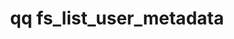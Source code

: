 ---
category: fs
command: fs_list_user_metadata
keywords: qq, qq_cli, fs_list_user_metadata
optional_options:
- alternate: []
  help: File path
  name: --path
  required: false
- alternate: []
  help: File ID
  name: --id
  required: false
- alternate: []
  help: 'In Qumulo Core, there are two types of user metadata, generic and S3.

    By default, qq CLI commands manipulate generic metadata.

    When you use the --s3 flag, Qumulo Core makes user metadata visible to the S3
    protocol as object metadata.

    '
  name: --s3
  required: false
- alternate: []
  help: 'Output the response in json.

    Without this option, keys and values will only show the first 50 characters.'
  name: --json
  required: false
- alternate: []
  help: Snapshot ID to read user metadata from
  name: --snapshot
  required: false
- alternate: []
  help: Print binary values as hex
  name: --hex
  required: false
- alternate: []
  help: Print binary values as base64
  name: --base64
  required: false
permalink: /qq-cli-command-guide/fs/fs_list_user_metadata.html
positional_options: []
sidebar: qq_cli_command_reference_sidebar
summary: This section explains how to use the <code>qq fs_list_user_metadata</code>
  command.
synopsis: Retrieve user metadata of the specified type for a file
title: qq fs_list_user_metadata
usage: qq fs_list_user_metadata [-h] (--path PATH | --id ID) [--s3] [--json] [--snapshot
  SNAPSHOT] [--hex | --base64]
zendesk_source: qq CLI Command Guide

---
